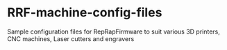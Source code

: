 # RRF-machine-config-files
Sample configuration files for RepRapFirmware to suit various 3D printers, CNC machines, Laser cutters and engravers
